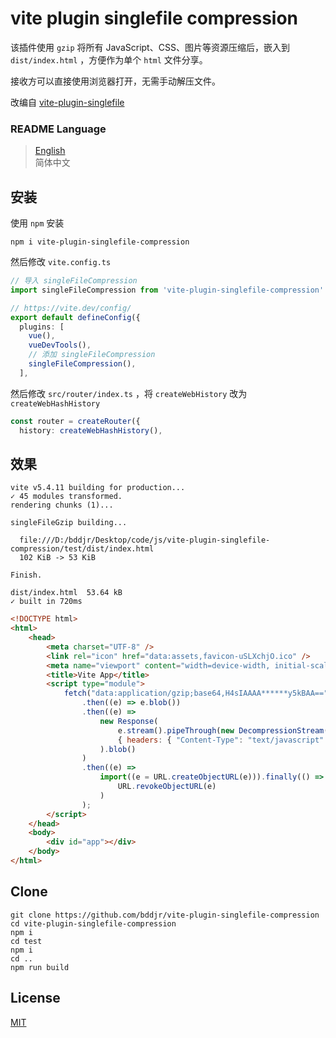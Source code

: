 # vite plugin singlefile compression

该插件使用 `gzip` 将所有 JavaScript、CSS、图片等资源压缩后，嵌入到 `dist/index.html` ，方便作为单个 `html` 文件分享。

接收方可以直接使用浏览器打开，无需手动解压文件。

改编自 [vite-plugin-singlefile](https://www.npmjs.com/package/vite-plugin-singlefile)

### README Language

> [English](README.md)  
> 简体中文

## 安装

使用 `npm` 安装

```
npm i vite-plugin-singlefile-compression
```

然后修改 `vite.config.ts`

```ts
// 导入 singleFileCompression
import singleFileCompression from 'vite-plugin-singlefile-compression'

// https://vite.dev/config/
export default defineConfig({
  plugins: [
    vue(),
    vueDevTools(),
    // 添加 singleFileCompression
    singleFileCompression(),
  ],
```

然后修改 `src/router/index.ts` ，将 `createWebHistory` 改为 `createWebHashHistory`

```ts
const router = createRouter({
  history: createWebHashHistory(),
```

## 效果

```
vite v5.4.11 building for production...
✓ 45 modules transformed.
rendering chunks (1)...

singleFileGzip building...

  file:///D:/bddjr/Desktop/code/js/vite-plugin-singlefile-compression/test/dist/index.html
  102 KiB -> 53 KiB

Finish.

dist/index.html  53.64 kB
✓ built in 720ms
```

```html
<!DOCTYPE html>
<html>
	<head>
		<meta charset="UTF-8" />
		<link rel="icon" href="data:assets,favicon-uSLXchjO.ico" />
		<meta name="viewport" content="width=device-width, initial-scale=1.0" />
		<title>Vite App</title>
		<script type="module">
			fetch("data:application/gzip;base64,H4sIAAAA******y5kBAA==")
				.then((e) => e.blob())
				.then((e) =>
					new Response(
						e.stream().pipeThrough(new DecompressionStream("gzip")),
						{ headers: { "Content-Type": "text/javascript" } }
					).blob()
				)
				.then((e) =>
					import((e = URL.createObjectURL(e))).finally(() =>
						URL.revokeObjectURL(e)
					)
				);
		</script>
	</head>
	<body>
		<div id="app"></div>
	</body>
</html>
```

## Clone

```
git clone https://github.com/bddjr/vite-plugin-singlefile-compression
cd vite-plugin-singlefile-compression
npm i
cd test
npm i
cd ..
npm run build
```

## License

[MIT](LICENSE.txt)
